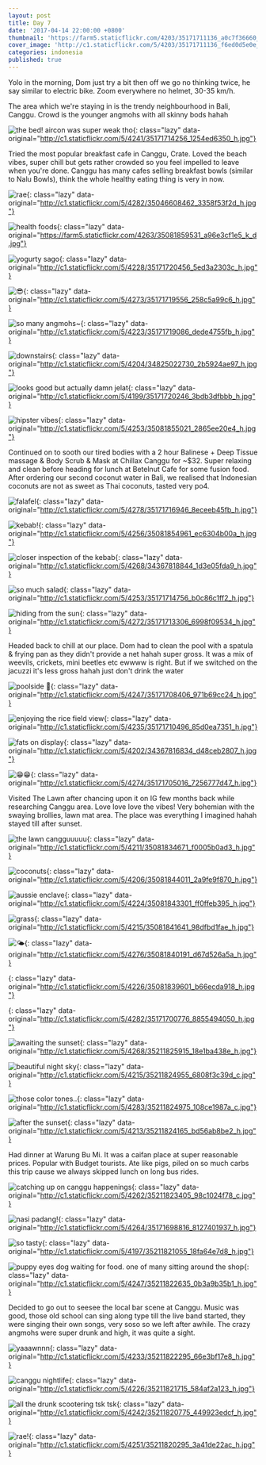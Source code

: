 ```yaml
---
layout: post
title: Day 7
date: '2017-04-14 22:00:00 +0800'
thumbnail: 'https://farm5.staticflickr.com/4203/35171711136_a0c7f36660_z_d.jpg'
cover_image: 'http://c1.staticflickr.com/5/4203/35171711136_f6ed0d5e0e_h.jpg'
categories: indonesia
published: true
---
```


Yolo in the morning, Dom just try a bit then off we go no thinking twice, he say similar to electric bike. Zoom everywhere no helmet, 30-35 km/h. 

The area which we're staying in is the trendy neighbourhood in Bali, Canggu. Crowd is the younger angmohs with all skinny bods hahah

![the bed! aircon was super weak tho](){: class="lazy" data-original="http://c1.staticflickr.com/5/4241/35171714256_1254ed6350_h.jpg"}

Tried the most popular breakfast cafe in Canggu, Crate. Loved the beach vibes, super chill but gets rather crowded so you feel impelled to leave when you're done. Canggu has many cafes selling breakfast bowls (similar to Nalu Bowls), think the whole healthy eating thing is very in now.

![rae](){: class="lazy" data-original="http://c1.staticflickr.com/5/4282/35046608462_3358f53f2d_h.jpg"}

![health foods](){: class="lazy" data-original="https://farm5.staticflickr.com/4263/35081859531_a96e3cf1e5_k_d.jpg"}

![yogurty sago](){: class="lazy" data-original="http://c1.staticflickr.com/5/4228/35171720456_5ed3a2303c_h.jpg"}

![😎](){: class="lazy" data-original="http://c1.staticflickr.com/5/4273/35171719556_258c5a99c6_h.jpg"}

![so many angmohs~](){: class="lazy" data-original="http://c1.staticflickr.com/5/4223/35171719086_dede4755fb_h.jpg"}

![downstairs](){: class="lazy" data-original="http://c1.staticflickr.com/5/4204/34825022730_2b5924ae97_h.jpg"}

![looks good but actually damn jelat](){: class="lazy" data-original="http://c1.staticflickr.com/5/4199/35171720246_3bdb3dfbbb_h.jpg"}

![hipster vibes](){: class="lazy" data-original="http://c1.staticflickr.com/5/4253/35081855021_2865ee20e4_h.jpg"}

Continued on to sooth our tired bodies with a 2 hour Balinese + Deep Tissue massage & Body Scrub & Mask at Chillax Canggu for ~$32. Super relaxing and clean before heading for lunch at Betelnut Cafe for some fusion food. After ordering our second coconut water in Bali, we realised that Indonesian coconuts are not as sweet as Thai coconuts, tasted very po4.

![falafel](){: class="lazy" data-original="http://c1.staticflickr.com/5/4278/35171716946_8eceeb45fb_h.jpg"}

![kebab!](){: class="lazy" data-original="http://c1.staticflickr.com/5/4256/35081854961_ec6304b00a_h.jpg"}

![closer inspection of the kebab](){: class="lazy" data-original="http://c1.staticflickr.com/5/4268/34367818844_1d3e05fda9_h.jpg"}

![so much salad](){: class="lazy" data-original="http://c1.staticflickr.com/5/4253/35171714756_b0c86c1ff2_h.jpg"}

![hiding from the sun](){: class="lazy" data-original="http://c1.staticflickr.com/5/4272/35171713306_6998f09534_h.jpg"}

Headed back to chill at our place. Dom had to clean the pool with a spatula & frying pan as they didn't provide a net hahah super gross. It was a mix of weevils, crickets, mini beetles etc ewwww is right. But if we switched on the jacuzzi it's less gross hahah just don't drink the water 

![poolside 🍻](){: class="lazy" data-original="http://c1.staticflickr.com/5/4247/35171708406_971b69cc24_h.jpg"}

![enjoying the rice field view](){: class="lazy" data-original="http://c1.staticflickr.com/5/4235/35171710496_85d0ea7351_h.jpg"}

![fats on display](){: class="lazy" data-original="http://c1.staticflickr.com/5/4202/34367816834_d48ceb2807_h.jpg"}

![😁😁](){: class="lazy" data-original="http://c1.staticflickr.com/5/4274/35171705016_7256777d47_h.jpg"}

Visited The Lawn after chancing upon it on IG few months back while researching Canggu area. Love love love the vibes! Very bohemian with the swaying brollies, lawn mat area. The place was everything I imagined hahah stayed till after sunset.

![the lawn cangguuuuu](){: class="lazy" data-original="http://c1.staticflickr.com/5/4211/35081834671_f0005b0ad3_h.jpg"}

![coconuts](){: class="lazy" data-original="http://c1.staticflickr.com/5/4206/35081844011_2a9fe9f870_h.jpg"}

![aussie enclave](){: class="lazy" data-original="http://c1.staticflickr.com/5/4224/35081843301_ff0ffeb395_h.jpg"}

![grass](){: class="lazy" data-original="http://c1.staticflickr.com/5/4215/35081841641_98dfbd1fae_h.jpg"}

![🌤](){: class="lazy" data-original="http://c1.staticflickr.com/5/4276/35081840191_d67d526a5a_h.jpg"}

![](){: class="lazy" data-original="http://c1.staticflickr.com/5/4226/35081839601_b66ecda918_h.jpg"}

![](){: class="lazy" data-original="http://c1.staticflickr.com/5/4282/35171700776_8855494050_h.jpg"}

![awaiting the sunset](){: class="lazy" data-original="http://c1.staticflickr.com/5/4268/35211825915_18e1ba438e_h.jpg"}

![beautiful night sky](){: class="lazy" data-original="http://c1.staticflickr.com/5/4215/35211824955_6808f3c39d_c.jpg"}

![those color tones..](){: class="lazy" data-original="http://c1.staticflickr.com/5/4283/35211824975_108ce1987a_c.jpg"}

![after the sunset](){: class="lazy" data-original="http://c1.staticflickr.com/5/4213/35211824165_bd56ab8be2_h.jpg"}

Had dinner at Warung Bu Mi. It was a caifan place at super reasonable prices. Popular with Budget tourists. Ate like pigs, piled on so much carbs this trip cause we always skipped lunch on long bus rides.

![catching up on canggu happenings](){: class="lazy" data-original="http://c1.staticflickr.com/5/4262/35211823405_98c1024f78_c.jpg"}

![nasi padang!](){: class="lazy" data-original="http://c1.staticflickr.com/5/4264/35171698816_8127401937_h.jpg"}

![so tasty](){: class="lazy" data-original="http://c1.staticflickr.com/5/4197/35211821055_18fa64e7d8_h.jpg"}

![puppy eyes dog waiting for food. one of many sitting around the shop](){: class="lazy" data-original="http://c1.staticflickr.com/5/4247/35211822635_0b3a9b35b1_h.jpg"}

Decided to go out to seesee the local bar scene at Canggu. Music was good, those old school can sing along type till the live band started, they were singing their own songs, very soso so we left after awhile. The crazy angmohs were super drunk and high, it was quite a sight.

![yaaawnnn](){: class="lazy" data-original="http://c1.staticflickr.com/5/4233/35211822295_66e3bf17e8_h.jpg"}

![canggu nightlife](){: class="lazy" data-original="http://c1.staticflickr.com/5/4226/35211821715_584af2a123_h.jpg"}

![all the drunk scootering tsk tsk](){: class="lazy" data-original="http://c1.staticflickr.com/5/4242/35211820775_449923edcf_h.jpg"}

![rae!](){: class="lazy" data-original="http://c1.staticflickr.com/5/4251/35211820295_3a41de22ac_h.jpg"}
